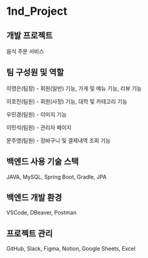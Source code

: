 # 1nd_Project

## 개발 프로젝트

음식 주문 서비스

## 팀 구성원 및 역할

이영은(팀장) - 회원(일반) 기능, 가게 및 메뉴 기능, 리뷰 기능

이호진(팀원) - 회원(사장) 기능, 대학 및 카테고리 기능

우민경(팀원) - 이미지 기능

이민석(팀원) - 관리자 페이지 

문주영(팀원) - 장바구니 및 결제내역 조회 기능

## 백엔드 사용 기술 스택

JAVA, MySQL, Spring Boot, Gradle, JPA

## 백엔드 개발 환경

VSCode, DBeaver, Postman

## 프로젝트 관리

GitHub, Slack, Figma, Notion, Google Sheets, Excel
